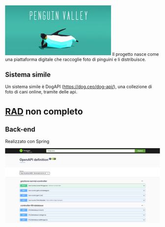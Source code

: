 ![img](imgProject/imgScreen.png)
Il progetto nasce come una piattaforma digitale che raccoglie foto di pinguini e li distribuisce.

## Sistema simile

Un sistema simile è DogAPI (https://dog.ceo/dog-api/), una collezione di foto di cani online, tramite delle api.

# [RAD](Documentazione/RAD%20Penguin%20Valley.docx) non completo

## Back-end

Realizzato con Spring

![img](imgProject/screencapture-localhost-8090-swagger-ui-index-html-2022-09-13-22_45_36.png)
